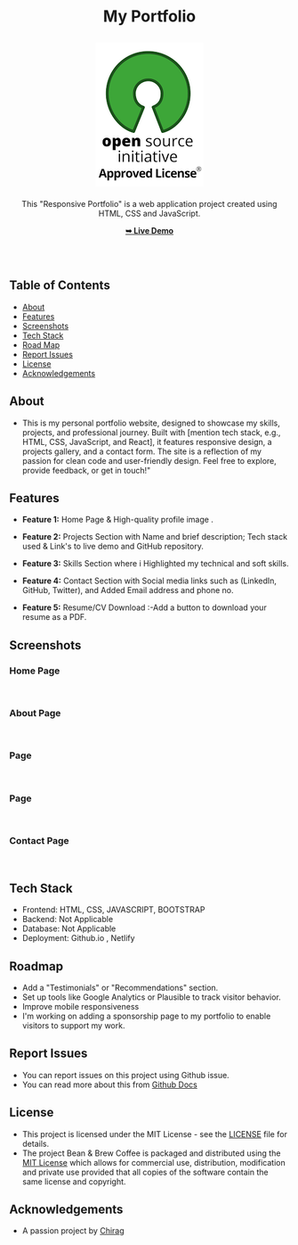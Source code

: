 <h1 align="center">My Portfolio</h1>

<div align="center">

<h2 align="center">
  <a href="LICENSE">
    <img src="https://github.com/SorcererChiragsingh/My-Responsive-Portfolio/blob/main/Images/MIT%20License.png" alt="MIT License" />
  </a>
</h2>

<p>This "Responsive Portfolio" is a web application project created using HTML, CSS and JavaScript.</p>

<a href="https://sorcererchiragsingh.github.io/My-Responsive-Portfolio/" target="_blank"><strong>➥ Live Demo</strong></a>

</div> <br/><br/>

## Table of Contents

- [About](#about)
- [Features](#features)
- [Screenshots](#screenshots)
- [Tech Stack](#tech-stack)
- [Road Map](#roadmap)
- [Report Issues](#report-issues)
- [License](#license)
- [Acknowledgements](#acknowledgements)

## About

- This is my personal portfolio website, designed to showcase my skills, projects, and professional journey. Built with [mention tech stack, e.g., HTML, CSS, JavaScript, and React], it features responsive design, a projects gallery, and a contact form. The site is a reflection of my passion for clean code and user-friendly design. Feel free to explore, provide feedback, or get in touch!"
<!-- 
"Hello! I’m [Your Name], a passionate [Your Role, e.g., Software Engineer or Full-Stack Developer] with a knack for building dynamic and user-friendly applications. With a strong foundation in [mention key skills or technologies, e.g., JavaScript, React, and Node.js], I love solving complex problems and turning ideas into reality. Whether it’s crafting seamless user experiences or optimizing back-end systems, I’m always eager to learn and grow. When I’m not coding, you’ll find me [mention a personal interest, e.g., exploring new tech trends or solving puzzles]. Let’s create something amazing together!"

"Welcome to my portfolio! I’m [Your Name], a [Your Role, e.g., Software Developer or Full-Stack Engineer] dedicated to creating innovative, efficient, and user-centric solutions. This space showcases my journey, skills, and the projects I’ve worked on, ranging from [mention project types, e.g., front-end applications to full-stack systems]. I aim to combine creativity with technical expertise to deliver impactful results. Feel free to explore my work, connect with me, or even support my journey through the sponsorship page. Thank you for visiting!"
-->

## Features

- **Feature 1:** Home Page & High-quality profile image . 

- **Feature 2:** Projects Section with Name and brief description; Tech stack used & Link's to live demo and GitHub repository.

- **Feature 3:** Skills Section where i Highlighted my technical and soft skills.

- **Feature 4:** Contact Section with Social media links such as (LinkedIn, GitHub, Twitter), and Added Email address and phone no.

- **Feature 5:** Resume/CV Download :-Add a button to download your resume as a PDF.

## Screenshots

### Home Page
![]()

### About Page
![]()

###  Page
![]()

###  Page
![]()

### Contact Page
![]()


## Tech Stack

- Frontend: HTML, CSS, JAVASCRIPT, BOOTSTRAP
- Backend: Not Applicable
- Database: Not Applicable
- Deployment: Github.io , Netlify


## Roadmap

 - Add a "Testimonials" or "Recommendations" section.
 - Set up tools like Google Analytics or Plausible to track visitor behavior.
 - Improve mobile responsiveness
 - I'm working on adding a sponsorship page to my portfolio to enable visitors to support my work.

 ## Report Issues
- You can report issues on this project using Github issue.
- You can read more about this from [Github Docs](https://docs.github.com/en/issues/tracking-your-work-with-issues/creating-an-issue)

## License

- This project is licensed under the MIT License - see the [LICENSE](https://github.com/SorcererChiragsingh/Project-Bean-Brew-Coffee-?tab=MIT-1-ov-file) file for details.
- The project Bean & Brew Coffee is packaged and distributed using the [MIT License](https://choosealicense.com/licenses/mit/) which allows for commercial use, distribution, modification and private use provided that all copies of the software contain the same license and copyright.

## Acknowledgements

- A passion project by [Chirag](www.linkedin.com/in/chirag-singh-148993279)

<!--
- Short-Term Goals (1-3 Months)
Enhance Design and Responsiveness
Ensure a mobile-friendly, responsive design.
Improve visual aesthetics with modern UI/UX principles.
Add New Sections
Include a dedicated sponsorship/donation page.
Add a "Testimonials" or "Recommendations" section (if applicable).
Integrate Analytics
Set up tools like Google Analytics or Plausible to track visitor behavior.
Showcase Latest Projects
Add recent projects with detailed descriptions, tech stacks, and links to live demos or GitHub.

- Mid-Term Goals (3-6 Months)
Blog or Articles Section
Write technical blogs, case studies, or tutorials.
Share your knowledge on topics like front-end, full-stack development, or DSA.
Interactive Features
Implement interactive demos of your projects or coding skills (e.g., a mini project embedded in the portfolio).
Localization
Add multi-language support for broader reach.
Custom Branding
Create a personal logo or theme for better brand identity.

- Long-Term Goals (6+ Months)
Add Career Milestones
Include a timeline of achievements, certifications, or new roles.
API Integration
Integrate external APIs for dynamic content like GitHub repositories or LeetCode stats.
Contact Automation
Enhance the contact page with email automation or chatbot integration.
Optimize for SEO
Focus on improving search engine visibility to attract more visitors.
Monetization Opportunities
Enable sponsorships, offer paid resources, or add affiliate links for products/services you endorse.
Portfolio as a Service
Create a modular portfolio system to showcase how others can build similar portfolios (potentially monetizable).
Continuous Improvement

Regularly update the portfolio with new projects, achievements, and blogs.
Gather feedback from users and improve features iteratively. 
-->

<!--
Here are key features you can incorporate into your portfolio to make it professional, user-friendly, and engaging:

1. Core Features
- Home Page (About Me)
Brief introduction with your name, role (e.g., Software Engineer, Full-Stack Developer), and a professional summary.
Eye-catching tagline or mission statement.
High-quality profile image or logo.
- Projects Section
Showcase projects with:
Name and brief description.
- Tech stack used.
Links to live demo and GitHub repository.
Screenshots or video walkthroughs.
- Skills Section
Highlight your technical and soft skills.
Use progress bars, tags, or icons to make it visually appealing.
- Contact Section
Contact form with fields for name, email, and message.
Social media links (LinkedIn, GitHub, Twitter, etc.).
Email and phone (if comfortable sharing).
- Resume/CV Download
Add a button to download your resume as a PDF.
- Sponsorship Page
Simple and secure payment options (e.g., Buy Me a Coffee, PayPal, Stripe).
Thank-you message or recognition for sponsors.

2. Advanced Features
- Blog/Articles Section
Share technical write-ups, tutorials, or your learning journey.
Include categories and tags for easy navigation.
- Dynamic Stats Integration
Real-time stats like:
GitHub contributions.
LeetCode/DSA progress.
Stack Overflow reputation.
- Testimonials
Include quotes from colleagues, mentors, or clients.
Add their name, designation, and optionally their profile picture.
- Portfolio Timeline
Display your journey: education, work experience, certifications, and key milestones.

3. Interactive Features
- Theme Switcher
Light/Dark mode toggle for better accessibility.
- Interactive Demos
Mini-games, coding snippets, or live examples of your projects.
- Search Functionality
Allow users to search through your projects, blogs, or skills.
- Localization
Multi-language support to cater to a global audience.

4. Design Features
- Animations
Smooth transitions and hover effects for a polished look.
- Customizable Themes
Let users select from pre-defined color palettes or themes.
- Typography & Icons
Use professional fonts and visually appealing icons for skills and tools.

5. Analytics & SEO
Use tools like Google Analytics or Plausible for tracking visitor activity.
Optimize for search engines (meta tags, alt texts, keyword usage).

6. Monetization Opportunities
Affiliate links to tools or platforms you use.
E-books, templates, or resources for sale.
Offer freelancing or consultation services.

-->